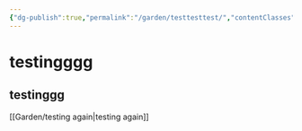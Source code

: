 ```yaml
---
{"dg-publish":true,"permalink":"/garden/testtesttest/","contentClasses":"book","tags":["gardenEntry"],"created":"2025-09-17T21:15:32.774-04:00","updated":"2025-09-17T21:32:44.563-04:00"}
---
```


# testingggg
## testinggg
[[Garden/testing again\|testing again]]